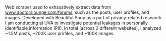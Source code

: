 Web scraper used to exhaustively extract data from www.doctorslounge.com/forums, such as the posts, user profiles, and images. Developed with Beautiful Soup as a part of privacy-related research I am conducting at UVA to investigate potential leakages in personally identifiable information (PII). In total (across 3 different websites), I analyzed ~1.5M posts, ~200K user profiles, and ~100K images.
